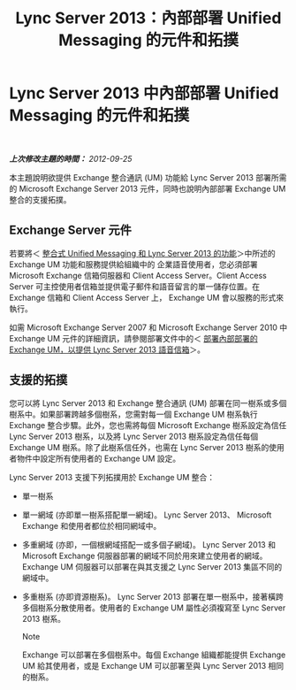 ﻿---
title: Lync Server 2013：內部部署 Unified Messaging 的元件和拓撲
TOCTitle: 內部部署 Unified Messaging 的元件和拓撲
ms:assetid: 22fc87cf-a7e5-4c8c-bb9b-101e5380cdcf
ms:mtpsurl: https://technet.microsoft.com/zh-tw/library/Gg425711(v=OCS.15)
ms:contentKeyID: 49290342
ms.date: 08/10/2015
mtps_version: v=OCS.15
ms.translationtype: HT
---

# Lync Server 2013 中內部部署 Unified Messaging 的元件和拓撲

 

_**上次修改主題的時間：** 2012-09-25_

本主題說明欲提供 Exchange 整合通訊 (UM) 功能給 Lync Server 2013 部署所需的 Microsoft Exchange Server 2013 元件，同時也說明內部部署 Exchange UM 整合的支援拓撲。

## Exchange Server 元件

若要將＜ [整合式 Unified Messaging 和 Lync Server 2013 的功能](lync-server-2013-features-of-integrated-unified-messaging.md)＞中所述的 Exchange UM 功能和服務提供給組織中的 企業語音使用者，您必須部署 Microsoft Exchange 信箱伺服器和 Client Access Server。Client Access Server 可主控使用者信箱並提供電子郵件和語音留言的單一儲存位置。在 Exchange 信箱和 Client Access Server 上， Exchange UM 會以服務的形式來執行。

如需 Microsoft Exchange Server 2007 和 Microsoft Exchange Server 2010 中 Exchange UM 元件的詳細資訊，請參閱部署文件中的＜ [部署內部部署的 Exchange UM，以提供 Lync Server 2013 語音信箱](lync-server-2013-deploying-on-premises-exchange-um-to-provide-lync-server-2013-voice-mail.md)＞。

## 支援的拓撲

您可以將 Lync Server 2013 和 Exchange 整合通訊 (UM) 部署在同一樹系或多個樹系中。如果部署跨越多個樹系，您需對每一個 Exchange UM 樹系執行 Exchange 整合步驟。此外，您也需將每個 Microsoft Exchange 樹系設定為信任 Lync Server 2013 樹系，以及將 Lync Server 2013 樹系設定為信任每個 Exchange UM 樹系。除了此樹系信任外，也需在 Lync Server 2013 樹系的使用者物件中設定所有使用者的 Exchange UM 設定。

Lync Server 2013 支援下列拓撲用於 Exchange UM 整合：

  - 單一樹系

  - 單一網域 (亦即單一樹系搭配單一網域)。 Lync Server 2013、 Microsoft Exchange 和使用者都位於相同網域中。

  - 多重網域 (亦即，一個根網域搭配一或多個子網域)。 Lync Server 2013 和 Microsoft Exchange 伺服器部署的網域不同於用來建立使用者的網域。 Exchange UM 伺服器可以部署在與其支援之 Lync Server 2013 集區不同的網域中。

  - 多重樹系 (亦即資源樹系)。 Lync Server 2013 部署在單一樹系中，接著橫跨多個樹系分散使用者。使用者的 Exchange UM 屬性必須複寫至 Lync Server 2013 樹系。
    
    > [!NOTE]  
    > Exchange 可以部署在多個樹系中。每個 Exchange 組織都能提供 Exchange UM 給其使用者，或是 Exchange UM 可以部署至與 Lync Server 2013 相同的樹系。
    

